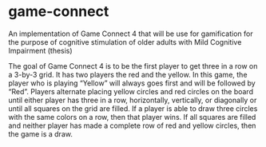 # game-connect
An implementation of Game Connect 4 that will be use for gamification for the purpose of cognitive stimulation of older adults with Mild Cognitive Impairment (thesis)

The goal of Game Connect 4 is to be the first player to get three in a row on a 3-by-3 grid.
It has two players the red and the yellow.
In this game, the player who is playing “Yellow” will always goes first and will be followed by “Red”. Players alternate placing yellow circles and red circles on the board until either player has three in a row, horizontally, vertically, or diagonally or until all squares on the grid are filled. If a player is able to draw three circles with the same colors on a row, then that player wins. If all squares are filled and neither player has made a complete row of red and yellow circles, then the game is a draw.

